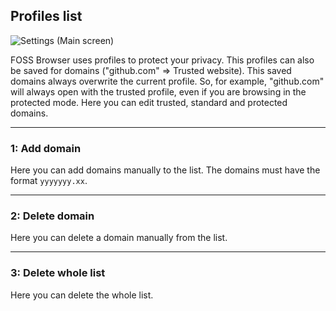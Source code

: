 ## Profiles list

![Settings (Main screen)](https://github.com/scoute-dich/browser/blob/master/wiki/screenshots/settings_profile_list.png)

FOSS Browser uses profiles to protect your privacy. This profiles can also be saved for domains ("github.com" ⇒ Trusted website). This saved domains always overwrite the current profile. So, for example, "github.com" will always open with the trusted profile, even if you are browsing in the protected mode. Here you can edit trusted, standard and protected domains.

----

### 1: Add domain

Here you can add domains manually to the list. The domains must have the format `yyyyyyy.xx`.

----

### 2: Delete domain

Here you can delete a domain manually from the list.

----

### 3: Delete whole list

Here you can delete the whole list.
